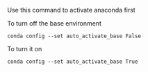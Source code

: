 Use this command to activate anaconda first

To turn off the base environment

	conda config --set auto_activate_base False

To turn it on

	conda config --set auto_activate_base True
